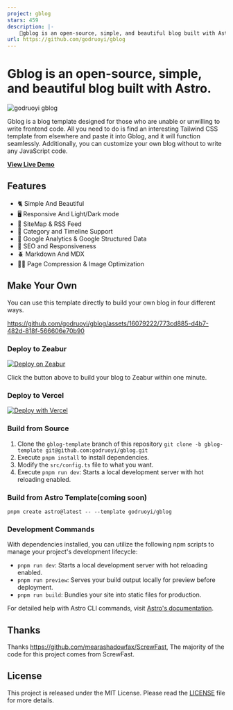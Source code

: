 ```yaml
---
project: gblog
stars: 459
description: |-
    🎈gblog is an open-source, simple, and beautiful blog built with Astro
url: https://github.com/godruoyi/gblog
---
```


# Gblog is an open-source, simple, and beautiful blog built with Astro.

![godruoyi gblog](https://images.godruoyi.com/logos/gblog-1.png)

Gblog is a blog template designed for those who are unable or unwilling to write frontend code. All you need to do is find an interesting Tailwind CSS template from elsewhere and paste it into Gblog, and it will function seamlessly. Additionally, you can customize your own blog without to write any JavaScript code.

**[View Live Demo](https://godruoyi.com)**

## Features

- 🐈 Simple And Beautiful
- 🖥️️ Responsive And Light/Dark mode
- 🐛 SiteMap & RSS Feed
- 🐝 Category and Timeline Support
- 🍋 Google Analytics & Google Structured Data
- 🐜 SEO and Responsiveness
- 🪲 Markdown And MDX
- 🏂🏾 Page Compression & Image Optimization

## Make Your Own

You can use this template directly to build your own blog in four different ways.

https://github.com/godruoyi/gblog/assets/16079222/773cd885-d4b7-482d-818f-566606e70b90

### Deploy to Zeabur

[![Deploy on Zeabur](https://zeabur.com/button.svg)](https://zeabur.com/templates/6FMSVU)

Click the button above to build your blog to Zeabur within one minute.

### Deploy to Vercel

[![Deploy with Vercel](https://vercel.com/button)](https://vercel.com/new/clone?repository-url=https%3A%2F%2Fgithub.com%2Fgodruoyi%2Fgblog%2Ftree%2Fgblog-template&project-name=gblog&repository-name=my-gblog&demo-title=%E8%BF%9E%E6%B3%A2%E7%9A%84%E9%97%B2%E8%B0%88%E6%9D%82%E9%B1%BC&demo-description=Godruoyi's%20private%20blog&demo-url=https%3A%2F%2Fgodruoyi.com)

### Build from Source

1. Clone the `gblog-template` branch of this repository `git clone -b gblog-template git@github.com:godruoyi/gblog.git`
2. Execute `pnpm install` to install dependencies.
3. Modify the `src/config.ts` file to what you want.
4. Execute `pnpm run dev`: Starts a local development server with hot reloading enabled.

### Build from Astro Template(coming soon)

```
pnpm create astro@latest -- --template godruoyi/gblog
```

### Development Commands

With dependencies installed, you can utilize the following npm scripts to manage your project's development lifecycle:

- `pnpm run dev`: Starts a local development server with hot reloading enabled.
- `pnpm run preview`: Serves your build output locally for preview before deployment.
- `pnpm run build`: Bundles your site into static files for production.

For detailed help with Astro CLI commands, visit [Astro's documentation](https://docs.astro.build/en/reference/cli-reference/).

## Thanks 

Thanks https://github.com/mearashadowfax/ScrewFast, The majority of the code for this project comes from ScrewFast.

## License

This project is released under the MIT License. Please read the [LICENSE](https://github.com/godruoyi/gblog/blob/astro/LICENSE) file for more details.

